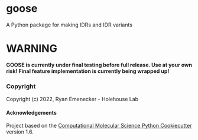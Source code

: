 goose
==============================

A Python package for making IDRs and IDR variants

# WARNING

**GOOSE is currently under final testing before full release. Use at your own risk! Final feature implementation is currently being wrapped up!**


### Copyright

Copyright (c) 2022, Ryan Emenecker - Holehouse Lab


#### Acknowledgements
 
Project based on the 
[Computational Molecular Science Python Cookiecutter](https://github.com/molssi/cookiecutter-cms) version 1.6.
